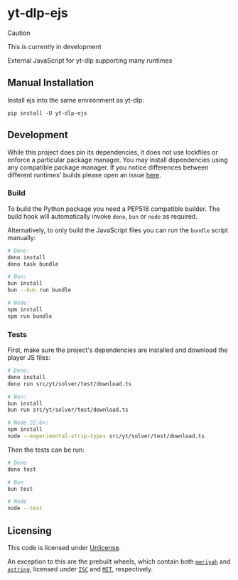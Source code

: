 # yt-dlp-ejs

> [!CAUTION]
> This is currently in development

External JavaScript for yt-dlp supporting many runtimes

## Manual Installation

Install ejs into the same environment as yt-dlp:

```console
pip install -U yt-dlp-ejs
```

## Development

While this project does pin its dependencies,
it does not use lockfiles or enforce a particular package manager.
You may install dependencies using any compatible package manager.
If you notice differences between different runtimes' builds
please open an issue [here](<https://github.com/yt-dlp/ejs/issues/new>).

### Build

To build the Python package you need a PEP518 compatible builder.
The build hook will automatically invoke `deno`, `bun` or `node` as required.

Alternatively, to only build the JavaScript files you can run the `bundle` script manually:

```bash
# Deno:
deno install
deno task bundle

# Bun:
bun install
bun --bun run bundle

# Node:
npm install
npm run bundle
```

### Tests

First, make sure the project's dependencies are installed and download the player JS files:

```bash
# Deno:
deno install
deno run src/yt/solver/test/download.ts

# Bun:
bun install
bun run src/yt/solver/test/download.ts

# Node 22.6+:
npm install
node --experimental-strip-types src/yt/solver/test/download.ts
```

Then the tests can be run:

```bash
# Deno
deno test

# Bun
bun test

# Node
node --test
```

## Licensing

This code is licensed under [Unlicense](<https://unlicense.org/>).

An exception to this are the prebuilt wheels, which contain both
[`meriyah`](<https://github.com/meriyah/meriyah>) and [`astring`](<https://github.com/davidbonnet/astring>),
licensed under [`ISC`](<https://github.com/meriyah/meriyah?tab=ISC-1-ov-file>) and [`MIT`](<https://github.com/davidbonnet/astring?tab=MIT-1-ov-file>), respectively.
